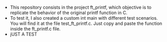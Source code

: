 - This repository consists in the project ft_printf, which objective is to replicate the behavior of the original printf function in C.
- To test it, I also created a custom int main with different test scenarios. You will find it at the file test_ft_printf.c. Just copy and paste the function inside the ft_printf.c file.
- jUST A TEST
